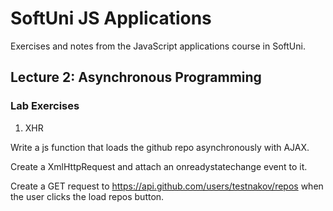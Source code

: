 # SoftUni JS Applications

Exercises and notes from the JavaScript applications course in SoftUni.

## Lecture 2: Asynchronous Programming

### Lab Exercises

1. XHR

Write a js function that loads the github repo asynchronously with AJAX.

Create a XmlHttpRequest and attach an onreadystatechange event to it.

Create a GET request to https://api.github.com/users/testnakov/repos when the user
clicks the load repos button.
